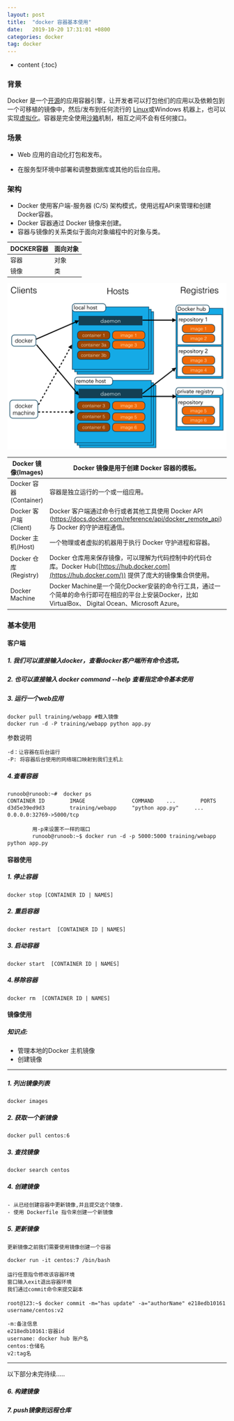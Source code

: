 ```yaml
---
layout: post
title:  "docker 容器基本使用"
date:   2019-10-20 17:31:01 +0800
categories: docker
tag: docker
---
```


* content
{:toc}


### 背景

Docker 是一个[开源](https://baike.baidu.com/item/%E5%BC%80%E6%BA%90/246339)的应用容器引擎，让开发者可以打包他们的应用以及依赖包到一个可移植的镜像中，然后/发布到任何流行的 [Linux](https://baike.baidu.com/item/Linux)或Windows 机器上，也可以实现[虚拟化](https://baike.baidu.com/item/%E8%99%9A%E6%8B%9F%E5%8C%96/547949)。容器是完全使用[沙箱](https://baike.baidu.com/item/%E6%B2%99%E7%AE%B1/393318)机制，相互之间不会有任何接口。

### 场景

- Web 应用的自动化打包和发布。

- 在服务型环境中部署和调整数据库或其他的后台应用。

### 架构
- Docker 使用客户端-服务器 (C/S) 架构模式，使用远程API来管理和创建Docker容器。
- Docker 容器通过 Docker 镜像来创建。
- 容器与镜像的关系类似于面向对象编程中的对象与类。

| DOCKER容器 | 面向对象 |
| ---------- | -------- |
| 容器        | 对象       |
| 镜像        |类          |

![架构图](/styles\images\0001\001.png)

| Docker 镜像(Images)    | Docker 镜像是用于创建 Docker 容器的模板。                    |
| ---------------------- | ------------------------------------------------------------ |
| Docker 容器(Container) | 容器是独立运行的一个或一组应用。                             |
| Docker 客户端(Client)  | Docker 客户端通过命令行或者其他工具使用 Docker API (<https://docs.docker.com/reference/api/docker_remote_api>) 与 Docker 的守护进程通信。 |
| Docker 主机(Host)      | 一个物理或者虚拟的机器用于执行 Docker 守护进程和容器。       |
| Docker 仓库(Registry)  | Docker 仓库用来保存镜像，可以理解为代码控制中的代码仓库。Docker Hub([https://hub.docker.com](https://hub.docker.com/)) 提供了庞大的镜像集合供使用。 |
| Docker Machine         | Docker Machine是一个简化Docker安装的命令行工具，通过一个简单的命令行即可在相应的平台上安装Docker，比如VirtualBox、 Digital Ocean、Microsoft Azure。 |

### 基本使用
#### 客户端

##### 1. 我们可以直接输入docker，查看docker客户端所有命令选项。
##### 2. 也可以直接输入 docker command --help 查看指定命令基本使用
##### 3. 运行一个web应用


```
docker pull training/webapp #载入镜像
docker run -d -P training/webapp python app.py 
```
参数说明
	
	-d：让容器在后台运行
	-P: 将容器后台使用的网络端口映射到我们主机上

##### 4.查看容器

```
runoob@runoob:~#  docker ps
CONTAINER ID        IMAGE               COMMAND    ...        PORTS                
d3d5e39ed9d3        training/webapp     "python app.py"     ...        0.0.0.0:32769->5000/tcp

		用-p来设置不一样的端口
		runoob@runoob:~$ docker run -d -p 5000:5000 training/webapp python app.py
```

#### 容器使用

##### 1. 停止容器 

```
docker stop [CONTAINER ID | NAMES]
```
##### 2. 重启容器
```
docker restart  [CONTAINER ID | NAMES]
```
##### 3. 启动容器
```
docker start  [CONTAINER ID | NAMES]
```
##### 4.移除容器
```
docker rm  [CONTAINER ID | NAMES]   	
```

#### 镜像使用
##### 知识点:
- 管理本地的Docker 主机镜像
- 创建镜像

------

##### 1. 列出镜像列表
```
docker images
```
##### 2. 获取一个新镜像
```
docker pull centos:6 	
```
##### 3. 查找镜像
```
docker search centos
```
##### 4. 创建镜像
 	- 从已经创建容器中更新镜像,并且提交这个镜像.
 	- 使用 Dockerfile 指令来创建一个新镜像
##### 5. 更新镜像
 	更新镜像之前我们需要使用镜像创建一个容器
```
docker run -it centos:7 /bin/bash

运行任意指令修改该容器环境
窗口输入exit退出容器环境
我们通过commit命令来提交副本

root@123:~$ docker commit -m="has update" -a="authorName" e218edb10161 username/centos:v2
```
	-m:备注信息	
	e218edb10161:容器id
	username: docker hub 账户名
	centos:仓储名
	v2:tag名
	

------

以下部分未完待续.....
##### 6. 构建镜像

##### 7. push镜像到远程仓库

